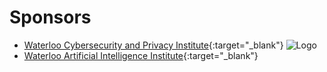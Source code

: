 # Sponsors

- [Waterloo Cybersecurity and Privacy Institute](https://uwaterloo.ca/cybersecurity-privacy-institute/){:target="_blank"} ![Logo](waterlooailogo.jpeg "Logo")
- [Waterloo Artificial Intelligence Institute](https://uwaterloo.ca/artificial-intelligence-institute/){:target="_blank"}
